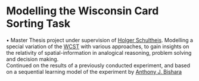 # Modelling the Wisconsin Card Sorting Task

• Master Thesis project under supervision of [Holger Schultheis](https://bscc.spatial-cognition.de/schultheis). Modelling a special variation of the [WCST](https://en.wikipedia.org/wiki/Wisconsin_Card_Sorting_Test) with various approaches, to gain insights on the relativity of spatial-information in analogical reasoning, problem solving and decision making.  
Continued on the results of a previously conducted experiment, and based on a sequential learning model of the
experiment by [Anthony J. Bishara](https://psychology.cofc.edu/about/faculty-and-staff/bishara-anthony.php)
